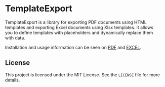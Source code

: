 

# TemplateExport

TemplateExport is a library for exporting PDF documents using HTML templates and exporting Excel documents using Xlsx templates. It allows you to define templates with placeholders and dynamically replace them with data.

Installation and usage information can be seen on [PDF](./TemplateExport/TemplateExport.Pdf/readme.md) and [EXCEL](./TemplateExport/TemplateExport.Excel/readme.md).


## License

This project is licensed under the MIT License. See the `LICENSE` file for more details.
